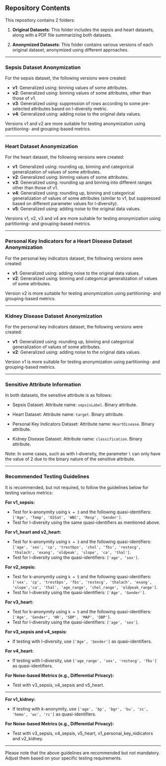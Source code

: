 ## Repository Contents

This repository contains 2 folders:

1. **Original Datasets**: This folder includes the sepsis and heart datasets, along with a PDF file summarizing both datasets.

2. **Anonymized Datasets**: This folder contains various versions of each original dataset, anonymized using different approaches.

---

### Sepsis Dataset Anonymization

For the sepsis dataset, the following versions were created:

- **v1**: Generalized using: binning values of some attributes.
- **v2**: Generalized using: binning values of some attributes, other than those of v1.
- **v3**: Generalized using: suppression of rows according to some pre-selected attributes based on l-diversity metric.
- **v4**: Generalized using: adding noise to the original data values.

Versions v1 and v2 are more suitable for testing anonymization using partitioning- and grouping-based metrics.

---

### Heart Dataset Anonymization

For the heart dataset, the following versions were created:

- **v1**: Generalized using: rounding up, binning and categorical generalization of values of some attributes.
- **v2**: Generalized using: binning values of some attributes.
- **v3**: Generalized using: rounding up and binning into different ranges other than those of v1.
- **v4**: Generalized using: rounding up, binning and categorical generalization of values of some attributes (similar to v1, but suppressed based on different parameter values for l-diversity).
- **v5**: Generalized using: adding noise to the original data values.

Versions v1, v2, v3 and v4 are more suitable for testing anonymization using partitioning- and grouping-based metrics.

---

### Personal Key Indicators for a Heart Disease Dataset Anonymization

For the personal key indicators dataset, the following versions were created:

- **v1**: Generalized using: adding noise to the original data values.
- **v2**: Generalized using: binning and categorical generalization of values of some attributes.


Version v2 is more suitable for testing anonymization using partitioning- and grouping-based metrics.

---

### Kidney Disease Dataset Anonymization

For the personal key indicators dataset, the following versions were created:

- **v1**: Generalized using: rounding up, binning and categorical generalization of values of some attributes.
- **v2**: Generalized using: adding noise to the original data values.


Version v1 is more suitable for testing anonymization using partitioning- and grouping-based metrics.

---

### Sensitive Attribute Information

In both datasets, the sensitive attribute is as follows:

- Sepsis Dataset: Attribute name: `sepsisLabel`. Binary attribute.

- Heart Dataset: Attribute name: `target`. Binary attribute.

- Personal Key Indicators Dataset: Attribute name: `HeartDisease`. Binary attribute.

- Kidney Disease Dataset: Attribute name: `classification`. Binary attribute.

Note: In some cases, such as with l-diversity, the parameter `l` can only have the value of 2 due to the binary nature of the sensitive attribute.

---

### Recommended Testing Guidelines

It is recommended, but not required, to follow the guidelines below for testing various metrics:

**For v1_sepsis:**

- Test for k-anonymity using `k = 3` and the following quasi-identifiers: `['Age', 'Temp', 'O2Sat', 'WBC', 'Resp', 'Gender']`.
- Test for l-diversity using the same quasi-identifiers as mentioned above.

**For v1_heart and v2_heart:**

- Test for k-anonymity using `k = 3` and the following quasi-identifiers: `['age', 'sex', 'cp', 'trestbps', 'chol', 'fbs', 'restecg', 'thalach', 'exang', 'oldpeak', 'slope', 'ca', 'thal']`.
- Test for l-diversity using the quasi-identifiers: `['age', 'sex']`.

**For v2_sepsis:**

- Test for k-anonymity using `k = 5` and the following quasi-identifiers: `['sex', 'cp', 'trestbps', 'fbs', 'restecg', 'thalach', 'exang', 'slope','ca', 'thal', 'age_range', 'chol_range', 'oldpeak_range']`.
- Test for l-diversity using the quasi-identifiers: `['Age', 'Gender']`.

**For v3_heart:**

- Test for k-anonymity using `k = 5` and the following quasi-identifiers: `['Age', 'Gender', 'HR', 'SBP', 'MAP', 'DBP']`.
- Test for l-diversity using the quasi-identifiers: `['age', 'sex']`.

**For v3_sepsis and v4_sepsis:**

- If testing with l-diversity, use `['Age', 'Gender']` as quasi-identifiers.

**For v4_heart:**

- If testing with l-diversity, use `['age_range', 'sex', 'restecg', 'fbs']` as quasi-identifiers.

**For Noise-based Metrics (e.g., Differential Privacy):**

- Test with v3_sepsis, v4_sepsis and v5_heart.

---

**For v1_kidney:**

- If testing with k-anonymity, use `['age', 'bp', 'bgr', 'bu', 'sc', 'hemo', 'wc', 'rc']` as quasi-identifiers.

**For Noise-based Metrics (e.g., Differential Privacy):**

- Test with v3_sepsis, v4_sepsis, v5_heart, v1_personal_key_nidicators and v2_kidney.

---

Please note that the above guidelines are recommended but not mandatory. Adjust them based on your specific testing requirements.

